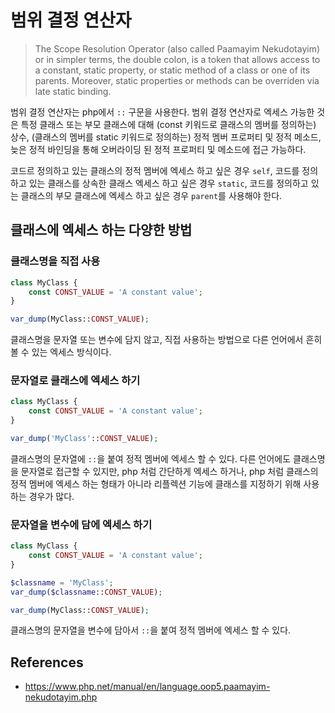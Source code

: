 # 범위 결정 연산자

> The Scope Resolution Operator (also called Paamayim Nekudotayim) or in simpler terms, the double colon, is a token that allows access to a constant, static property, or static method of a class or one of its parents. Moreover, static properties or methods can be overriden via late static binding.

범위 결정 연산자는 php에서 `::` 구문을 사용한다. 범위 결정 연산자로 엑세스 가능한 것은 특정 클래스 또는 부모 클래스에 대해 (const 키워드로 클래스의 멤버를 정의하는) 상수, (클래스의 멤버를 static 키워드로 정의하는) 정적 멤버 프로퍼티 및 정적 메소드, 늦은 정적 바인딩을 통해 오버라이딩 된 정적 프로퍼티 및 메소드에 접근 가능하다.

코드르 정의하고 있는 클래스의 정적 멤버에 엑세스 하고 싶은 경우 `self`, 코드를 정의하고 있는 클래스를 상속한 클래스 엑세스 하고 싶은 경우 `static`, 코드를 정의하고 있는 클래스의 부모 클래스에 엑세스 하고 싶은 경우 `parent`를 사용해야 한다.

## 클래스에 엑세스 하는 다양한 방법

### 클래스명을 직접 사용

```php
class MyClass {
    const CONST_VALUE = 'A constant value';
}

var_dump(MyClass::CONST_VALUE);
```

클래스명을 문자열 또는 변수에 담지 않고, 직접 사용하는 방법으로 다른 언어에서 흔히 볼 수 있는 엑세스 방식이다.

### 문자열로 클래스에 엑세스 하기

```php
class MyClass {
    const CONST_VALUE = 'A constant value';
}

var_dump('MyClass'::CONST_VALUE);
```

클래스명의 문자열에 `::`을 붙여 정적 멤버에 엑세스 할 수 있다. 다른 언어에도 클래스명을 문자열로 접근할 수 있지만, php 처럼 간단하게 엑세스 하거나, php 처럼 클래스의 정적 멤버에 엑세스 하는 형태가 아니라 리플렉션 기능에 클래스를 지정하기 위해 사용하는 경우가 많다.

### 문자열을 변수에 담에 엑세스 하기

```php
class MyClass {
    const CONST_VALUE = 'A constant value';
}

$classname = 'MyClass';
var_dump($classname::CONST_VALUE);

var_dump(MyClass::CONST_VALUE);
```

클래스명의 문자열을 변수에 담아서 `::`을 붙여 정적 멤버에 엑세스 할 수 있다.

## References
- https://www.php.net/manual/en/language.oop5.paamayim-nekudotayim.php
